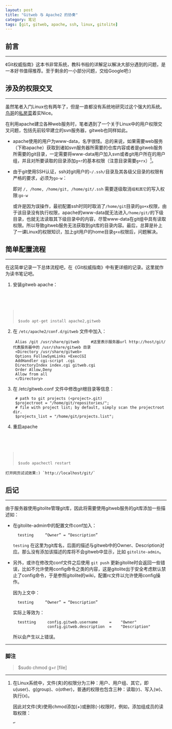 ```yaml
---
layout: post
title: "Gitweb 与 Apache2 的协奏"
category: 笔记
tags: [git, gitweb, apache, ssh, linux, gitolite]
---
```


## 前言
---

《Git权威指南》这本书非常系统，教科书般的详解足以解决大部分遇到的问题，是一本好书值得推荐。至于剩余的一小部分问题，交给Google吧:)

## 涉及的权限交叉
---

虽然笔者入门Linux也有两年了，但是一直都没有系统地研究过这个强大的系统。[鸟哥][]的[私房菜][]着实Nice。

在利用apache建立各种web服务时，笔者遇到了一个关于Linux中的用户权限交叉问题，包括先前较早建立的svn服务器，gitweb也同样如此。

- apache使用的用户为www-data，名字很怪。总的来说，如果需要web服务（下称apache）获取到诸如svn服务器所需要的仓库内容或者是gitweb服务所需要的git目录，一定需要将www-data用户加入svn或者git用户所在的用户组，并且对所要读取的目录添加`g+r`的基本权限（注意目录需要`g+rx`）[^1]。

- 由于git使用SSH认证，ssh对git用户的`~/.ssh/`目录及其各级父目录的权限有严格的要求，必须为`go-w`：

    即对 `/, /home, /home/git, /home/git/.ssh` 需要逐级取消`组和其它`的写入权限:`go-w`

    或许是因为误操作，最初配置ssh时同时取消了`/home/git`目录的`go+x`权限，由于该目录没有执行权限，apache的www-data就无法进入`/home/git/`的下级目录，也就无法读取其下级目录中的内容，尽管www-data在git组中具有读取权限。所以导致gitweb服务无法获取到git库的目录内容。最后，总算是补上了一课Linux的权限知识，加上git用户的home目录`g+x`权限后，问题解决。


## 简单配置流程
---

在这简单记录一下总体流程吧，在《Git权威指南》中有更详细的记录。这里就作为读书笔记吧。

1. 安装gitweb apache：

    <pre><code class="sh"
>$sudo apt-get install apache2,gitweb
</code></pre>

2. 在 `/etc/apache2/conf.d/gitweb` 文件中加入：

        Alias /git /usr/share/gitweb     #这里表示服务器url http://host/git/ 代表服务器中的 /usr/share/gitweb 目录
        <Directory /usr/share/gitweb>
        Options FollowSymLinks +ExecCGI
        AddHandler cgi-script .cgi
        DirectoryIndex index.cgi gitweb.cgi
        Order Allow,Deny
        Allow from all
        </Directory>

3. 在 /etc/gitweb.conf 文件中修改git根目录等信息：

        # path to git projects (<project>.git)
        $projectroot = "/home/git/repositories/";
        # file with project list; by default, simply scan the projectroot dir.
        $projects_list = "/home/git/projects.list";

4. 重启apache

    <pre><code class="sh"
>$sudo apachectl restart
</code></pre>

    打开网页试试效果:) `http://localhost/git/`

## 后记
---

由于服务器使用gitolite管理git库，因此将需要使用gitweb服务的git库添加一些描述如：

- 在gitolite-admin中的配置文件conf加入：

        testing     “Owner” = “Description”

    `testing` 在这里为git库名，后面的描述与gitweb中的Owner、Description对应。那么没有添加该描述的库将不会gitweb中显示，比如 `gitolite-admin`。

- 另外，或许在修改完conf文件之后使用 `git push` 更新gitolite时会返回一些错误，比如不允许使用config命令之类的内容，这是gitolite出于安全考虑默认禁止了config命令，于是参照gitolite的wiki，配置rc文件以允许使用config操作。

    因为上文中：

        testing     “Owner” = “Description”

    实际上等效为：

        testting     config.gitweb.username     =    "Owner"
                     config.gitweb.description  =    "Description"

    所以会产生以上错误。

---

### 脚注

[^1]: 在Linux系统中，文件(夹)的权限分为三种：用户、用户组、其它，即u(user)、g(group)、o(other)，普通的权限也包含三种：读取(r)、写入(w)、执行(x)。

    因此对文件(夹)使用chmod添加(+)或删除(-)权限时，例如，添加组成员的读取权限：

    <pre><code class="sh"
>$sudo chmod g+r [file]
</code></pre>


[鸟哥]: http://linux.vbird.org
[私房菜]: http://vbird.dic.ksu.edu.tw